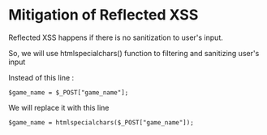 <h1>Mitigation of Reflected XSS</h1>
<p>Reflected XSS happens if there is no sanitization to user's input.</p>
<p>So, we will use htmlspecialchars() function to filtering and sanitizing user's input</p>
<p>Instead of this line : </p><code>$game_name = $_POST["game_name"];</code><br>
<p>We will replace it with this line</p><code>$game_name = htmlspecialchars($_POST["game_name"]);</code>
